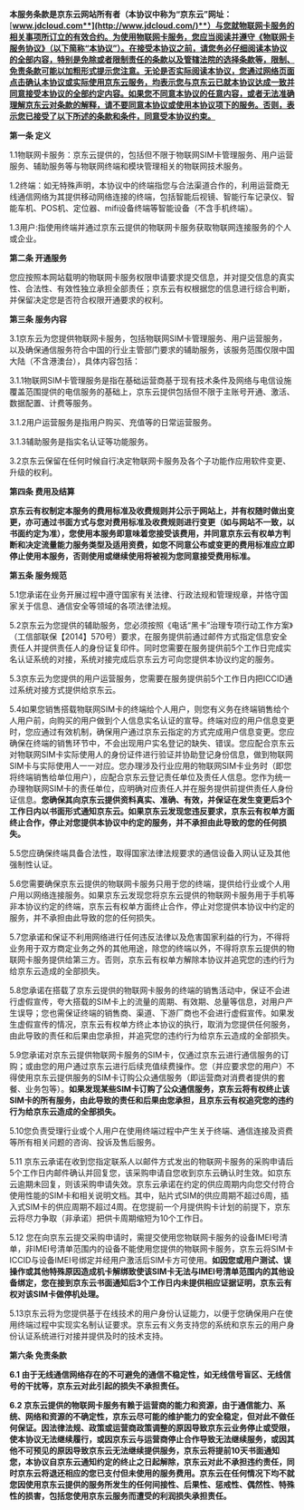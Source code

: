 **本服务条款是京东云网站所有者（本协议中称为“京东云”网址：**[**www.jdcloud.com**](http://www.jdcloud.com/)**）与您就物联网卡服务的相关事项所订立的有效合约。为使用物联网卡服务，您应当阅读并遵守《物联网卡服务协议》（以下简称“本协议”）。在接受本协议之前，请您务必仔细阅读本协议的全部内容，特别是免除或者限制责任的条款以及管辖法院的选择条款等，限制、免责条款可能以加粗形式提示您注意。无论是否实际阅读本协议，您通过网络页面点击确认本协议或实际使用京东云服务，均表示您与京东云已就本协议达成一致并同意接受本协议的全部约定内容。如果您不同意本协议的任意内容，或者无法准确理解京东云对条款的解释，请不要同意本协议或使用本协议项下的服务。否则，表示您已接受了以下所述的条款和条件，同意受本协议约束。**

**第一条 定义**

1.1物联网卡服务：京东云提供的，包括但不限于物联网SIM卡管理服务、用户运营服务、辅助服务等与物联网终端和模块管理相关的物联网技术服务。

1.2终端：如无特殊声明，本协议中的终端指您与合法渠道合作的，利用运营商无线通信网络为其提供移动网络连接的终端，包括智能后视镜、智能行车记录仪、智能车机、POS机、定位器、mifi设备终端等智能设备（不含手机终端）。

1.3用户:指使用终端并通过京东云提供的物联网卡服务获取物联网连接服务的个人或企业。

**第二条 开通服务**

您应按照本网站载明的物联网卡服务权限申请要求提交信息，并对提交信息的真实性、合法性、有效性独立承担全部责任；京东云有权根据您的信息进行综合判断，并保留决定您是否符合权限开通要求的权利。

**第三条 服务内容**

3.1京东云为您提供物联网卡服务，包括物联网SIM卡管理服务、用户运营服务，以及确保通信服务符合中国的行业主管部门要求的辅助服务，该服务范围仅限中国大陆（不含港澳台），具体内容包括：

3.1.1物联网SIM卡管理服务是指在基础运营商基于现有技术条件及网络与电信设施覆盖范围提供的电信服务的基础上，京东云提供包括但不限于主账号开通、激活、数据配置、计费等服务。

3.1.2用户运营服务是指用户购买、充值等的日常运营服务。

3.1.3辅助服务是指实名认证等功能服务。

3.2京东云保留在任何时候自行决定物联网卡服务及各个子功能作应用软件变更、升级的权利。

**第四条 费用及结算**

**京东云有权制定本服务的费用标准及收费规则并公示于网站上，并有权随时做出变更，亦可通过书面方式与您对费用标准及收费规则进行变更（如与网站不一致，以书面约定为准），您使用本服务即意味着您接受该费用，并同意京东云有权单方判断和决定流量能力服务类型及适用资费，如您不同意公布或变更的费用标准应立即停止使用本服务，否则使用或继续使用将被视为您同意接受费用标准。**

**第五条 服务规范**

5.1您承诺在业务开展过程中遵守国家有关法律、行政法规和管理规章，并恪守国家关于信息、通信安全等领域的各项法律法规。

5.2京东云为您提供的辅助服务，您必须按照《电话“黑卡”治理专项行动工作方案》（工信部联保【2014】570号）要求，在服务提供前通过邮件方式指定信息安全责任人并提供责任人的身份证复印件。同时您需要在服务提供前5个工作日完成实名认证系统的对接，系统对接完成后京东云方可向您提供本协议约定的服务。

5.3京东云为您提供的用户运营服务，您需要在服务提供前5个工作日内把ICCID通过系统对接方式提供给京东云。

5.4如果您销售搭载物联网SIM卡的终端给个人用户，则您有义务在终端销售给个人用户前，向购买的用户做到个人信息实名认证的宣导。终端对应的用户信息变更时，您应通过有效机制，确保用户通过京东云指定的方式完成用户信息变更。您应确保在终端的销售环节中，不会出现用户实名登记的缺失、错误。您应配合京东云对物联网SIM卡实际使用人的身份证件进行验证并协助登记身份信息，做到物联网SIM卡与实际使用人一一对应。您办理涉及行业应用的物联网SIM卡业务时（即您将终端销售给单位用户），应配合京东云登记责任单位及责任人信息。您作为统一办理物联网SIM卡的责任单位，应明确对应责任人并在服务提供前提供责任人身份证信息。**您确保其向京东云提供资料真实、准确、有效，并保证在发生变更后3个工作日内以书面形式通知京东云。如果京东云发现您违反要求，京东云有权单方面终止合作，停止对您提供本协议中约定的服务，并不承担由此导致的您的任何损失。**

5.5您应确保终端具备合法性，取得国家法律法规要求的通信设备入网认证及其他强制性认证。

5.6您需要确保京东云提供的物联网卡服务只用于您的终端，提供给行业或个人用户用以网络连接服务。如果京东云发现您将京东云提供的物联网卡服务用于手机等非本协议约定的终端，京东云有权单方面终止合作，停止对您提供本协议中约定的服务，并不承担由此导致的您的任何损失。

5.7您承诺和保证不利用网络进行任何违反法律以及危害国家利益的行为，不得将业务用于双方商定业务之外的其他用途，除您的终端以外，不得将京东云提供的物联网卡服务提供给第三方。否则，京东云有权单方解除本协议并追究您的违约行为给京东云造成的全部损失。

5.8您承诺在搭载了京东云提供的物联网卡服务的终端的销售活动中，保证不会进行虚假宣传，夸大搭载的SIM卡上的流量的周期、有效期、总量等信息，对用户产生误导；您也需保证终端的销售商、渠道、下游厂商也不会进行虚假宣传。如果发生虚假宣传的情况，京东云有权单方终止本协议的执行，取消为您提供任何服务，由此导致的责任和后果由您承担，并追究您的违约行为给京东云造成的全部损失。

5.9您承诺对京东云提供物联网卡服务的SIM卡，仅通过京东云进行通信服务的订购；或由您的用户通过京东云进行后续充值续费操作。您（并应要求您的用户）不得使用京东云提供服务的SIM卡订购公众通信服务（即运营商对消费者提供的套餐、业务包等）。**如果发现某些SIM卡订购了公众通信服务，京东云将有权终止该SIM卡的所有服务，由此导致的责任和后果由您承担，且京东云有权追究您的违约行为给京东云造成的全部损失。**

5.10您负责受理行业或个人用户在使用终端过程中产生关于终端、通信连接及资费等所有相关问题的咨询、投诉及售后服务。

5.11 京东云承诺在收到您指定联系人以邮件方式发出的物联网卡服务的采购申请后5个工作日内邮件确认并回复您，该采购申请自您收到京东云确认时生效。如京东云逾期未回复，则该采购申请失效。京东云承诺在约定的供应周期内向您交付符合使用性能的SIM卡和相关说明文档。其中，贴片式SIM的供应周期不超过6周，插入式SIM卡的供应周期不超过4周。在您提前一个月提供购卡计划的前提下，京东云将尽力争取（非承诺）把供卡周期缩短为10个工作日。

5.12 您在向京东云提交采购申请时，需提交使用您物联网卡服务的设备IMEI号清单，非IMEI号清单范围内的设备不能使用您提供的物联网卡服务，京东云将SIM卡ICCID与设备IMEI号绑定并经用户激活后SIM卡方可使用。**如因您或用户测试、误操作或其他特殊原因造成机卡解绑致使该SIM卡无法与IMEI号清单范围内的其他设备绑定，您在接到京东云书面通知后3个工作日内未提供相应证据证明，京东云有权对该SIM卡做停机处理。**

5.13京东云将为您提供基于在线技术的用户身份认证能力，以便于您确保用户在使用终端过程中实现实名制认证要求。京东云有义务支持您的系统和京东云的用户身份认证系统进行对接并提供及时的技术支持。

**第六条 免责条款**

**6.1 由于无线通信网络存在的不可避免的通信不稳定性，如无线信号盲区、无线信号的干扰等，京东云对此引起的损失不承担责任。**

**6.2 京东云提供的物联网卡服务有赖于运营商的能力和资源，由于通信能力、系统、网络和资源的不确定性，京东云尽可能的维护能力的安全稳定，但对此不做任何保证。因法律法规、政策或运营商政策调整的原因导致京东云业务停止或受限，使本协议无法继续履行，或因京东云与运营商停止合作导致无法继续服务，或因其他不可预见的原因导致京东云无法继续提供服务，京东云将提前10天书面通知您，本协议自京东云通知约定的终止之日起解除，京东云对此不承担违约责任，同时京东云将退还相应的您已支付但未使用的服务费用。京东云在任何情况下均不就您因使用京东云提供的服务所发生的任何间接性、后果性、惩戒性、偶然性、特殊性的损害，包括您使用京东云服务而遭受的利润损失承担责任。**

